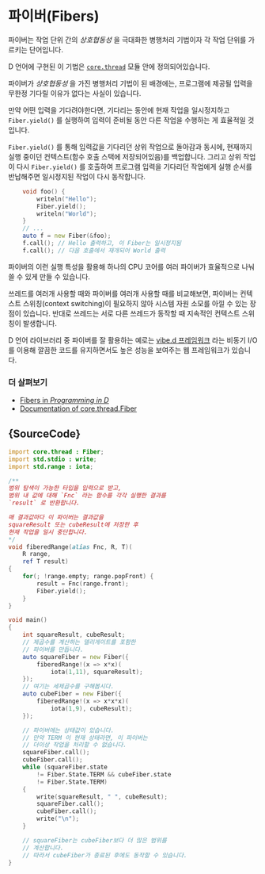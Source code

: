 # 파이버(Fibers)

파이버는 작업 단위 간의 *상호협동성* 을 극대화한 병행처리 기법이자 각 작업 단위를 가르키는 단어입니다.

D 언어에 구현된 이 기법은 [`core.thread`](https://dlang.org/phobos/core_thread.html) 모듈 안에 정의되어있습니다.

파이버가 *상호협동성* 을 가진 병행처리 기법이 된 배경에는, 프로그램에 제공될 입력을 무한정 기다릴 이유가 없다는 사실이 있습니다.

만약 어떤 입력을 기다려야한다면, 기다리는 동안에 현재 작업을 일시정지하고 `Fiber.yield()` 를 실행하여 입력이 준비될 동안 다른 작업을 수행하는 게 효율적일 것입니다.

`Fiber.yield()` 를 통해 입력값을 기다리던 상위 작업으로 돌아감과 동시에, 현재까지 실행 중이던 컨텍스트(함수 호출 스택에 저장되어있음)를 백업합니다. 그리고 상위 작업이 다시 `Fiber.yield()` 를 호출하여 프로그램 입력을 기다리던 작업에게 실행 순서를 반납해주면 일시정지된 작업이 다시 동작합니다.

```d
    void foo() {
        writeln("Hello");
        Fiber.yield();
        writeln("World");
    }
    // ...
    auto f = new Fiber(&foo);
    f.call(); // Hello 출력하고, 이 Fiber는 일시정지됨
    f.call(); // 다음 호출에서 재개되어 World 출력
```

파이버의 이런 실행 특성을 활용해 하나의 CPU 코어를 여러 파이버가 효율적으로 나눠쓸 수 있게 만들 수 있습니다.

쓰레드를 여러개 사용할 때와 파이버를 여러개 사용할 때를 비교해보면, 파이버는 컨텍스트 스위칭(context switching)이 필요하지 않아 시스템 자원 소모를 아낄 수 있는 장점이 있습니다. 반대로 쓰레드는 서로 다른 쓰레드가 동작할 때 지속적인 컨텍스트 스위칭이 발생합니다.

D 언어 라이브러리 중 파이버를 잘 활용하는 예로는 [vibe.d 프레임워크](http://vibed.org) 라는 비동기 I/O를 이용해 깔끔한 코드를 유지하면서도 높은 성능을 보여주는 웹 프레임워크가 있습니다.

### 더 살펴보기

- [Fibers in _Programming in D_](http://ddili.org/ders/d.en/fibers.html)
- [Documentation of core.thread.Fiber](https://dlang.org/library/core/thread/fiber.html)

## {SourceCode}

```d
import core.thread : Fiber;
import std.stdio : write;
import std.range : iota;

/**
범위 탐색이 가능한 타입을 입력으로 받고,
범위 내 값에 대해 `Fnc` 라는 함수를 각각 실행한 결과를
`result` 로 반환합니다.

매 결과값마다 이 파이버는 결과값을
squareResult 또는 cubeResult에 저장한 후
현재 작업을 일시 중단합니다.
*/
void fiberedRange(alias Fnc, R, T)(
    R range,
    ref T result)
{
    for(; !range.empty; range.popFront) {
        result = Fnc(range.front);
        Fiber.yield();
    }
}

void main()
{
    int squareResult, cubeResult;
    // 제곱수를 계산하는 델리게이트를 포함한
    // 파이버를 만듭니다.
    auto squareFiber = new Fiber({
        fiberedRange!(x => x*x)(
            iota(1,11), squareResult);
    });
    // 여기는 세제곱수를 구해봅시다.
    auto cubeFiber = new Fiber({
        fiberedRange!(x => x*x*x)(
            iota(1,9), cubeResult);
    });

    // 파이버에는 상태값이 있습니다.
    // 만약 TERM 이 현재 상태라면, 이 파이버는
    // 더이상 작업을 처리할 수 없습니다.
    squareFiber.call();
    cubeFiber.call();
    while (squareFiber.state
        != Fiber.State.TERM && cubeFiber.state
        != Fiber.State.TERM)
    {
        write(squareResult, " ", cubeResult);
        squareFiber.call();
        cubeFiber.call();
        write("\n");
    }

    // squareFiber는 cubeFiber보다 더 많은 범위를
    // 계산합니다.
    // 따라서 cubeFiber가 종료된 후에도 동작할 수 있습니다.
}
```

